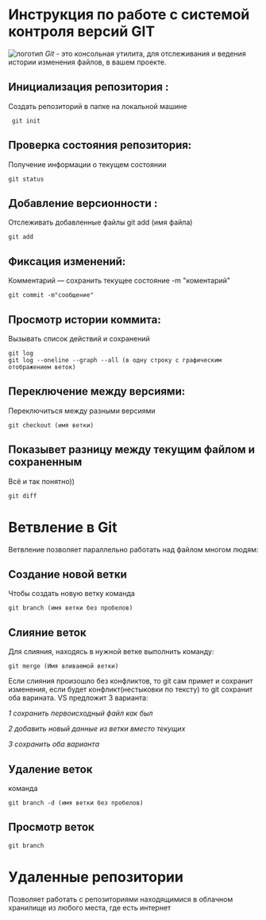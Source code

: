 # **Инструкция по работе с системой контроля версий GIT**
![логотип](git.png)
*Git* - это консольная утилита, для отслеживания и ведения истории изменения файлов, в вашем проекте.
## Инициализация репозитория :
Cоздать репозиторий в папке на локальной машине 

     git init     
## Проверка состояния репозитория:
Получение информации о текущем состоянии

    git status
## Добавление версионности :
Отслеживать добавленные файлы git add (имя файла)

    git add
## Фиксация изменений:
Комментарий — сохранить текущее состояние -m "коментарий"

    git commit -m"сообщение"
## Просмотр истории коммита:
Вызывать список действий и сохранений

    git log
    git log --oneline --graph --all (в одну строку с графическим отображением веток)
## Переключение между версиями:
Переключиться между разными версиями

    git checkout (имя ветки)
## Показывет разницу между текущим файлом и сохраненным
Всё и так понятно))

    git diff
# Ветвление в Git
Ветвление позволяет параллельно работать над файлом многом людям: 
## Создание новой ветки
Чтобы создать новую ветку команда

    git branch (имя ветки без пробелов)
## Слияние веток
Для слияния, находясь в нужной ветке выполнить команду:

    git merge (Имя вливаемой ветки) 
Если слияния произошло без конфликтов, то git  сам примет и сохранит изменения, если будет конфликт(нестыковки по тексту) то git сохранит оба варината. VS предложит 3 варианта:

*1 сохранить первоисходный файл как был*

*2 добавить новый данные из ветки вместо текущих*

*3 сохранить оба варианта*

## Удаление веток
команда     

    git branch -d (имя ветки без пробелов)
## Просмотр веток

    git branch
# Удаленные репозитории
Позволяет работать с репозиториями находящимися в облачном хранилище из любого места, где есть интернет


